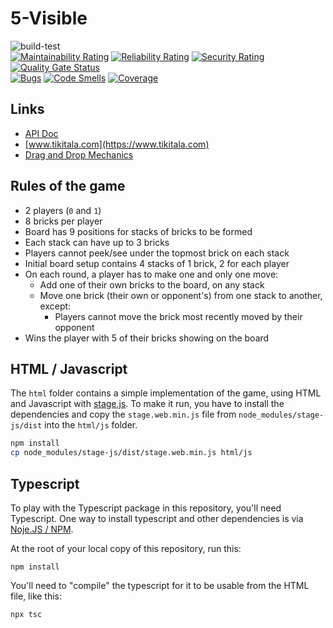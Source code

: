 # 5-Visible
![build-test](https://github.com/pauloqueiroga/5visible/actions/workflows/build-test.yml/badge.svg)  
[![Maintainability Rating](https://sonarcloud.io/api/project_badges/measure?project=pauloqueiroga_5visible&metric=sqale_rating)](https://sonarcloud.io/dashboard?id=pauloqueiroga_5visible)
[![Reliability Rating](https://sonarcloud.io/api/project_badges/measure?project=pauloqueiroga_5visible&metric=reliability_rating)](https://sonarcloud.io/dashboard?id=pauloqueiroga_5visible)
[![Security Rating](https://sonarcloud.io/api/project_badges/measure?project=pauloqueiroga_5visible&metric=security_rating)](https://sonarcloud.io/dashboard?id=pauloqueiroga_5visible)
[![Quality Gate Status](https://sonarcloud.io/api/project_badges/measure?project=pauloqueiroga_5visible&metric=alert_status)](https://sonarcloud.io/dashboard?id=pauloqueiroga_5visible)  
[![Bugs](https://sonarcloud.io/api/project_badges/measure?project=pauloqueiroga_5visible&metric=bugs)](https://sonarcloud.io/dashboard?id=pauloqueiroga_5visible)
[![Code Smells](https://sonarcloud.io/api/project_badges/measure?project=pauloqueiroga_5visible&metric=code_smells)](https://sonarcloud.io/dashboard?id=pauloqueiroga_5visible)
[![Coverage](https://sonarcloud.io/api/project_badges/measure?project=pauloqueiroga_5visible&metric=coverage)](https://sonarcloud.io/dashboard?id=pauloqueiroga_5visible)

## Links

- [API Doc](https://www.tikitala.com/api-doc/)  
- [www.tikitala.com](https://www.tikitala.com)
- [Drag and Drop Mechanics](mechanics.md)

## Rules of the game

- 2 players (`0` and `1`)
- 8 bricks per player
- Board has 9 positions for stacks of bricks to be formed
- Each stack can have up to 3 bricks
- Players cannot peek/see under the topmost brick on each stack
- Initial board setup contains 4 stacks of 1 brick, 2 for each player
- On each round, a player has to make one and only one move:
  - Add one of their own bricks to the board, on any stack
  - Move one brick (their own or opponent's) from one stack to another, except:
    - Players cannot move the brick most recently moved by their opponent
- Wins the player with 5 of their bricks showing on the board

## HTML / Javascript

The `html` folder contains a simple implementation of the game, using HTML and Javascript with [stage.js](https://piqnt.com/stage.js/). To make it run, you have to install the dependencies and copy the `stage.web.min.js` file from `node_modules/stage-js/dist` into the `html/js` folder.

```bash
npm install
cp node_modules/stage-js/dist/stage.web.min.js html/js
```

## Typescript

To play with the Typescript package in this repository, you'll need Typescript. One way to install typescript and other dependencies is via [Noje.JS / NPM](https://docs.npmjs.com/downloading-and-installing-node-js-and-npm).

At the root of your local copy of this repository, run this:

```npm
npm install
```

You'll need to "compile" the typescript for it to be usable from the HTML file, like this:

```bash
npx tsc
```
